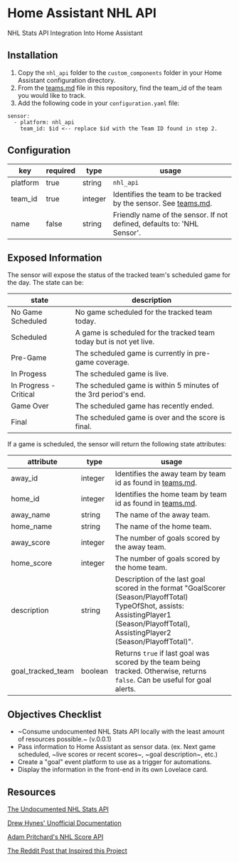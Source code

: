 # Home Assistant NHL API
NHL Stats API Integration Into Home Assistant
## Installation
1. Copy the `nhl_api` folder to the `custom_components` folder in your Home Assistant configuration directory.
2. From the [teams.md](https://github.com/JayBlackedOut/hass-nhlapi/blob/master/teams.md) file in this repository, find the team_id of the team you would like to track.
3. Add the following code in your `configuration.yaml` file:
```
sensor:
  - platform: nhl_api
    team_id: $id <-- replace $id with the Team ID found in step 2.
```
## Configuration
| key      | required | type    | usage                                                                                                                               |
|----------|----------|---------|-------------------------------------------------------------------------------------------------------------------------------------|
| platform | true     | string  | `nhl_api`                                                                                                                           |
| team_id  | true     | integer | Identifies the team to be tracked by the sensor. See [teams.md](https://github.com/JayBlackedOut/hass-nhlapi/blob/master/teams.md). |
| name     | false    | string  | Friendly name of the sensor. If not defined, defaults to: 'NHL Sensor'.                                                             |
## Exposed Information
The sensor will expose the status of the tracked team's scheduled game for the day. The state can be:

| state                  | description                                                         |
|------------------------|---------------------------------------------------------------------|
| No Game Scheduled      | No game scheduled for the tracked team today.                       |
| Scheduled              | A game is scheduled for the tracked team today but is not yet live. |
| Pre-Game               | The scheduled game is currently in pre-game coverage.               |
| In Progess             | The scheduled game is live.                                         |
| In Progress - Critical | The scheduled game is within 5 minutes of the 3rd period's end.     |
| Game Over              | The scheduled game has recently ended.                              |
| Final                  | The scheduled game is over and the score is final.                  |

If a game is scheduled, the sensor will return the following state attributes:

| attribute         | type    | usage                                                                                                                                                                                     |
|-------------------|---------|-------------------------------------------------------------------------------------------------------------------------------------------------------------------------------------------|
| away_id           | integer | Identifies the away team by team id as found in [teams.md](https://github.com/JayBlackedOut/hass-nhlapi/blob/master/teams.md).                                                            |
| home_id           | integer | Identifies the home team by team id as found in [teams.md](https://github.com/JayBlackedOut/hass-nhlapi/blob/master/teams.md).                                                            |
| away_name         | string  | The name of the away team.                                                                                                                                                                |
| home_name         | string  | The name of the home team.                                                                                                                                                                |
| away_score        | integer | The number of goals scored by the away team.                                                                                                                                              |
| home_score        | integer | The number of goals scored by the home team.                                                                                                                                              |
| description       | string  | Description of the last goal scored in the format "GoalScorer (Season/PlayoffTotal) TypeOfShot, assists: AssistingPlayer1 (Season/PlayoffTotal), AssistingPlayer2 (Season/PlayoffTotal)". |
| goal_tracked_team | boolean | Returns `true` if last goal was scored by the team being tracked. Otherwise, returns `false`. Can be useful for goal alerts.                                                              |
## Objectives Checklist
* ~Consume undocumented NHL Stats API locally with the least amount of resources possible.~ (v.0.0.1)
* Pass information to Home Assistant as sensor data. (ex. Next game scheduled, ~live scores or recent scores~, ~goal description~, etc.)
* Create a "goal" event platform to use as a trigger for automations.
* Display the information in the front-end in its own Lovelace card.
## Resources
[The Undocumented NHL Stats API](https://statsapi.web.nhl.com/api/v1/schedule)

[Drew Hynes' Unofficial Documentation](https://gitlab.com/dword4/nhlapi)

[Adam Pritchard's NHL Score API](https://github.com/peruukki/nhl-score-api)

[The Reddit Post that Inspired this Project](https://www.reddit.com/r/homeassistant/comments/b9vioe/got_home_assistant_to_grab_the_game_info_for_my/)
